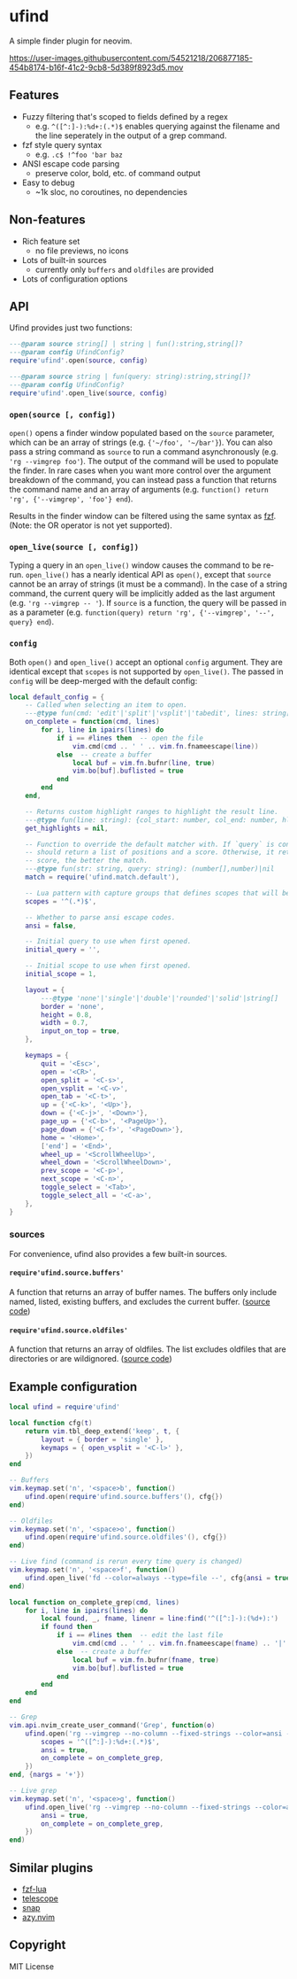 ufind
=====

A simple finder plugin for neovim.

https://user-images.githubusercontent.com/54521218/206877185-454b8174-b16f-41c2-9cb8-5d389f8923d5.mov

Features
--------
  - Fuzzy filtering that's scoped to fields defined by a regex
    - e.g. `^([^:]-):%d+:(.*)$` enables querying against the filename and the line seperately in
      the output of a grep command.
  - fzf style query syntax
    - e.g. `.c$ !^foo 'bar baz`
  - ANSI escape code parsing
    - preserve color, bold, etc. of command output
  - Easy to debug
    - ~1k sloc, no coroutines, no dependencies

Non-features
------------
  - Rich feature set
    - no file previews, no icons
  - Lots of built-in sources
    - currently only `buffers` and `oldfiles` are provided
  - Lots of configuration options

API
---
Ufind provides just two functions:

```lua
---@param source string[] | string | fun():string,string[]?
---@param config UfindConfig?
require'ufind'.open(source, config)

---@param source string | fun(query: string):string,string[]?
---@param config UfindConfig?
require'ufind'.open_live(source, config)
```

### `open(source [, config])`

`open()` opens a finder window populated based on the `source` parameter, which can be an array of
strings (e.g. `{'~/foo', '~/bar'}`). You can also pass a string command as `source` to run a command
asynchronously (e.g. `'rg --vimgrep foo'`). The output of the command will be used to populate the
finder. In rare cases when you want more control over the argument breakdown of the command, you can
instead pass a function that returns the command name and an array of arguments (e.g. `function()
return 'rg', {'--vimgrep', 'foo'} end`).

Results in the finder window can be filtered using the same syntax as
[fzf](https://github.com/junegunn/fzf/#search-syntax). (Note: the OR operator is not yet supported).

### `open_live(source [, config])`

Typing a query in an `open_live()` window causes the command to be re-run. `open_live()` has a
nearly identical API as `open()`, except that `source` cannot be an array of strings (it must be a
command). In the case of a string command, the current query will be implicitly added as the last
argument (e.g. `'rg --vimgrep -- '`). If `source` is a function, the query will be passed in as a
parameter (e.g. `function(query) return 'rg', {'--vimgrep', '--', query} end`).

### `config`

Both `open()` and `open_live()` accept an optional `config` argument. They are identical except that
`scopes` is not supported by `open_live()`. The passed in `config` will be deep-merged with the
default config:

```lua
local default_config = {
    -- Called when selecting an item to open.
    ---@type fun(cmd: 'edit'|'split'|'vsplit'|'tabedit', lines: string[])
    on_complete = function(cmd, lines)
        for i, line in ipairs(lines) do
            if i == #lines then  -- open the file
                vim.cmd(cmd .. ' ' .. vim.fn.fnameescape(line))
            else  -- create a buffer
                local buf = vim.fn.bufnr(line, true)
                vim.bo[buf].buflisted = true
            end
        end
    end,

    -- Returns custom highlight ranges to highlight the result line.
    ---@type fun(line: string): {col_start: number, col_end: number, hl_group: string}[]?
    get_highlights = nil,

    -- Function to override the default matcher with. If `query` is contained in `str`, it
    -- should return a list of positions and a score. Otherwise, it returns nil. The higher the
    -- score, the better the match.
    ---@type fun(str: string, query: string): (number[],number)|nil
    match = require('ufind.match.default'),

    -- Lua pattern with capture groups that defines scopes that will be queried individually.
    scopes = '^(.*)$',

    -- Whether to parse ansi escape codes.
    ansi = false,

    -- Initial query to use when first opened.
    initial_query = '',

    -- Initial scope to use when first opened.
    initial_scope = 1,

    layout = {
        ---@type 'none'|'single'|'double'|'rounded'|'solid'|string[]
        border = 'none',
        height = 0.8,
        width = 0.7,
        input_on_top = true,
    },

    keymaps = {
        quit = '<Esc>',
        open = '<CR>',
        open_split = '<C-s>',
        open_vsplit = '<C-v>',
        open_tab = '<C-t>',
        up = {'<C-k>', '<Up>'},
        down = {'<C-j>', '<Down>'},
        page_up = {'<C-b>', '<PageUp>'},
        page_down = {'<C-f>', '<PageDown>'},
        home = '<Home>',
        ['end'] = '<End>',
        wheel_up = '<ScrollWheelUp>',
        wheel_down = '<ScrollWheelDown>',
        prev_scope = '<C-p>',
        next_scope = '<C-n>',
        toggle_select = '<Tab>',
        toggle_select_all = '<C-a>',
    },
}
```

### sources

For convenience, ufind also provides a few built-in sources.

#### `require'ufind.source.buffers'`

A function that returns an array of buffer names.  The buffers only include named, listed, existing
buffers, and excludes the current buffer. ([source code](./lua/ufind/source/buffers.lua))

#### `require'ufind.source.oldfiles'`

A function that returns an array of oldfiles. The list excludes oldfiles that are directories or
are wildignored. ([source code](./lua/ufind/source/oldfiles.lua))

Example configuration
---------------------
```lua
local ufind = require'ufind'

local function cfg(t)
    return vim.tbl_deep_extend('keep', t, {
        layout = { border = 'single' },
        keymaps = { open_vsplit = '<C-l>' },
    })
end

-- Buffers
vim.keymap.set('n', '<space>b', function()
    ufind.open(require'ufind.source.buffers'(), cfg{})
end)

-- Oldfiles
vim.keymap.set('n', '<space>o', function()
    ufind.open(require'ufind.source.oldfiles'(), cfg{})
end)

-- Live find (command is rerun every time query is changed)
vim.keymap.set('n', '<space>f', function()
    ufind.open_live('fd --color=always --type=file --', cfg{ansi = true})
end)

local function on_complete_grep(cmd, lines)
    for i, line in ipairs(lines) do
        local found, _, fname, linenr = line:find('^([^:]-):(%d+):')
        if found then
            if i == #lines then  -- edit the last file
                vim.cmd(cmd .. ' ' .. vim.fn.fnameescape(fname) .. '|' .. linenr)
            else  -- create a buffer
                local buf = vim.fn.bufnr(fname, true)
                vim.bo[buf].buflisted = true
            end
        end
    end
end

-- Grep
vim.api.nvim_create_user_command('Grep', function(o)
    ufind.open('rg --vimgrep --no-column --fixed-strings --color=ansi -- ' .. o.args, cfg{
        scopes = '^([^:]-):%d+:(.*)$',
        ansi = true,
        on_complete = on_complete_grep,
    })
end, {nargs = '+'})

-- Live grep
vim.keymap.set('n', '<space>g', function()
    ufind.open_live('rg --vimgrep --no-column --fixed-strings --color=ansi -- ', cfg{
        ansi = true,
        on_complete = on_complete_grep,
    })
end)
```

Similar plugins
---------------
  - [fzf-lua](https://github.com/ibhagwan/fzf-lua)
  - [telescope](https://github.com/nvim-telescope/telescope.nvim)
  - [snap](https://github.com/camspiers/snap)
  - [azy.nvim](https://git.sr.ht/~vigoux/azy.nvim/)

Copyright
---------
MIT License
